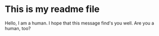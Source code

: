 # This is my readme file

Hello, I am a human. I hope that this message find's you well. Are you a human, too?
